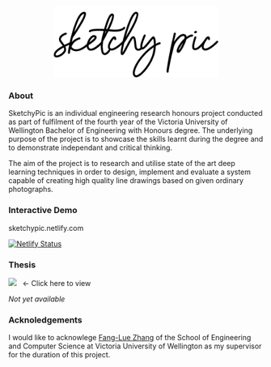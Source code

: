 <p align="center">
  <img src="./documentation/images/logo.png" height="140"/>
</p>

### About

SketchyPic is an individual engineering research honours project conducted as part of fulfilment of the fourth year of the Victoria University of Wellington Bachelor of Engineering with Honours degree. The underlying purpose of the project is to showcase the skills learnt during the degree and to demonstrate independant and critical thinking.

The aim of the project is to research and utilise state of the art deep learning techniques in order to design, implement and evaluate a system capable of creating high quality line drawings based on given ordinary photographs.

### Interactive Demo

sketchypic.netlify.com

[![Netlify Status](https://api.netlify.com/api/v1/badges/086c7ac0-5f2f-4fd0-9661-b70d6bc1eae5/deploy-status)](https://app.netlify.com/sites/sketchypic/deploys)

### Thesis

[<img src="https://upload.wikimedia.org/wikipedia/commons/8/87/PDF_file_icon.svg" height="50">]() &nbsp; &larr; Click here to view

*Not yet available*

### Acknoledgements

I would like to acknowlege [Fang-Lue Zhang](https://ecs.victoria.ac.nz/Main/FanglueZhang) of the School of Engineering and Computer Science at Victoria University of Wellington as my supervisor for the duration of this project.
